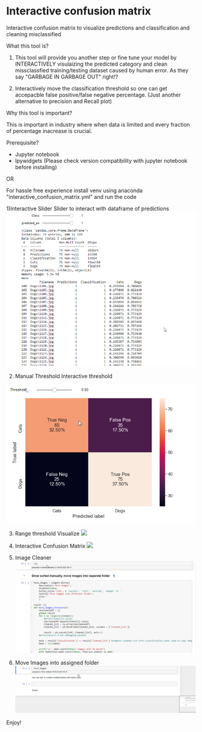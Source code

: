 # Interactive confusion matrix
Interactive confusion matrix to visualize predictions and classification and cleaning misclassified

What this tool is?
1) This tool will provide you another step or fine tune your model by INTERACTIVELY visulaizing the predicted category and clean missclassfied training/testing dataset caused by human error. As they say "GARBAGE IN GARBAGE OUT" right!?

2) Interactively move the classification threshold so one can get accepacble false positive/false negative percentage.
(Just another alternative to precision and Recall plot)

Why this tool is important?

This is  important in industry where when data is limited and every fraction of percentage inacrease is crucial.



Prerequisite?
- Jupyter notebook
- Ipywidgets (Please check version compatibility with jupyter notebook before installing)

OR

For hassle free experience install  venv using anaconda "interactive_confusion_matrix.yml" and run the code



1)Interactive Slider
Slider to interact with dataframe of predictions
![](gif/interactive_slider.gif)

2) Manual Threshold
Interactive threshold

![](gif/manual_thres.gif)

3) Range threshold Visualize
![](gif/range_thres.gif)

4) Interactive Confusion Matrix
![](gif/interactive_conf_mat.gif)

5) Image Cleaner
![](gif/image_cleaner.gif)

6) Move Images into assigned folder
![](gif/move_images.gif)


Enjoy!
